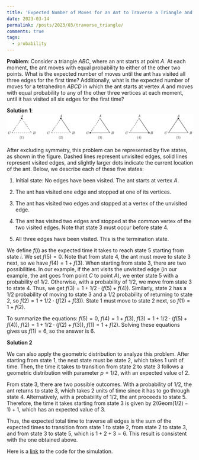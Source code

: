 ```yaml
---
title: 'Expected Number of Moves for an Ant to Traverse a Triangle and Tetrahedron'
date: 2023-03-14
permalink: /posts/2023/03/traverse_triangle/
comments: true
tags:
  - probability
---
```


**Problem**: Consider a triangle $ABC$, where an ant starts at point $A$. At each moment, the ant moves with equal probability to either of the other two points. What is the expected number of moves until the ant has visited all three edges for the first time? Additionally, what is the expected number of moves for a tetrahedron $ABCD$ in which the ant starts at vertex $A$ and moves with equal probability to any of the other three vertices at each moment, until it has visited all six edges for the first time?

**Solution 1**: ![Illustration of the five states](/images/5triangles.svg)

After excluding symmetry, this problem can be represented by five states, as shown in the figure. Dashed lines represent unvisited edges, solid lines represent visited edges, and slightly larger dots indicate the current location of the ant. Below, we describe each of these five states:

1. Initial state: No edges have been visited. The ant starts at vertex $A$.

2. The ant has visited one edge and stopped at one of its vertices.

3. The ant has visited two edges and stopped at a vertex of the unvisited edge.

4. The ant has visited two edges and stopped at the common vertex of the two visited edges. Note that state 3 must occur before state 4.

5. All three edges have been visited. This is the termination state.

We define $f(i)$ as the expected time it takes to reach state 5 starting from state $i$. We set $f(5)=0$. Note that from state 4, the ant must move to state 3 next, so we have $f(4)=1+f(3)$. When starting from state 3, there are two possibilities. In our example, if the ant visits the unvisited edge (in our example, the ant goes from point $C$ to point $A$), we enter state 5 with a probability of $1/2$. Otherwise, with a probability of $1/2$, we move from state 3 to state 4. Thus, we get $f(3)=1+1/2\cdot (f(5)+f(4))$. Similarly, state 2 has a $1/2$ probability of moving to state 3 and a 1/2 probability of returning to state 2, so $f(2)=1+1/2\cdot (f(2)+f(3))$. State 1 must move to state 2 next, so $f(1)=1+f(2)$.

To summarize the equations: $f(5)=0$, $f(4)=1+f(3)$, $f(3)=1+1/2\cdot (f(5)+f(4))$, $f(2)=1+1/2\cdot (f(2)+f(3))$, $f(1)=1+f(2)$. Solving these equations gives us $f(1)=6$, so the answer is 6.

**Solution 2**

We can also apply the geometric distribution to analyze this problem. After starting from state 1, the next state must be state 2, which takes 1 unit of time. Then, the time it takes to transition from state 2 to state 3 follows a geometric distribution with parameter $p=1/2$, with an expected value of 2.

From state 3, there are two possible outcomes. With a probability of $1/2$, the ant returns to state 3, which takes 2 units of time since it has to go through state 4. Alternatively, with a probability of 1/2, the ant proceeds to state 5. Therefore, the time it takes starting from state 3 is given by $2(\mathrm{Geom}(1/2)-1)+1$, which has an expected value of 3.

Thus, the expected total time to traverse all edges is the sum of the expected times to transition from state 1 to state 2, from state 2 to state 3, and from state 3 to state 5, which is $1+2+3=6$. This result is consistent with the one obtained above.

Here is a [link](https://gist.github.com/lchen91/7cb8adad9ede50aa41150bb73a7c31fd) to the code for the simulation.